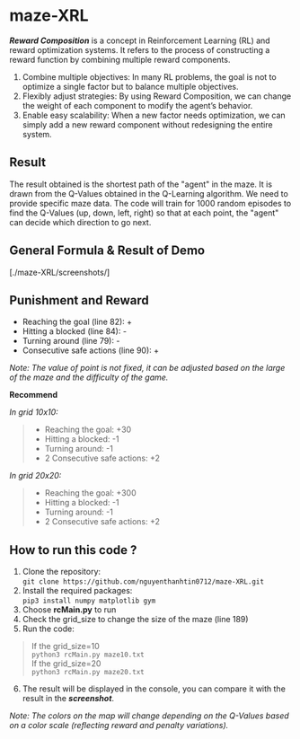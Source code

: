 # maze-XRL
**_Reward Composition_** is a concept in Reinforcement Learning (RL) and reward optimization systems. It refers to the process of constructing a reward function by combining multiple reward components.

1. Combine multiple objectives: In many RL problems, the goal is not to optimize a single factor but to balance multiple objectives.
2. Flexibly adjust strategies: By using Reward Composition, we can change the weight of each component to modify the agent’s behavior.
3. Enable easy scalability: When a new factor needs optimization, we can simply add a new reward component without redesigning the entire system.

## Result
The result obtained is the shortest path of the "agent" in the maze. It is drawn from the Q-Values obtained in the Q-Learning algorithm.
We need to provide specific maze data. The code will train for 1000 random episodes to find the Q-Values (up, down, left, right) so that at each point, the "agent" can decide which direction to go next.

## General Formula & Result of Demo
[./maze-XRL/screenshots/]

## Punishment and Reward
- Reaching the goal (line 82): +
- Hitting a blocked (line 84): -
- Turning around (line 79): -
- Consecutive safe actions (line 90): +

*Note: The value of point is not fixed, it can be adjusted based on the large of the maze and the difficulty of the game.*

**Recommend**

_In grid 10x10:_
> - Reaching the goal: +30
> - Hitting a blocked: -1
> - Turning around: -1
> - 2 Consecutive safe actions: +2  

_In grid 20x20:_
> - Reaching the goal: +300
> - Hitting a blocked: -1
> - Turning around: -1
> - 2 Consecutive safe actions: +2  

## How to run this code ?
1. Clone the repository:  
`git clone https://github.com/nguyenthanhtin0712/maze-XRL.git`
2. Install the required packages:  
`pip3 install numpy matplotlib gym`  
3. Choose **rcMain.py** to run
4. Check the grid_size to change the size of the maze (line 189)
5. Run the code:  
> If the grid_size=10   
`python3 rcMain.py maze10.txt`  
> If the grid_size=20  
`python3 rcMain.py maze20.txt`  
6. The result will be displayed in the console, you can compare it with the result in the **_screenshot_**.

*Note: The colors on the map will change depending on the Q-Values based on a color scale (reflecting reward and penalty variations).*



